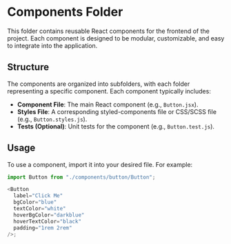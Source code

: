 # Components Folder

This folder contains reusable React components for the frontend of the project. Each component is designed to be modular, customizable, and easy to integrate into the application.

## Structure

The components are organized into subfolders, with each folder representing a specific component. Each component typically includes:

- **Component File**: The main React component (e.g., `Button.jsx`).
- **Styles File**: A corresponding styled-components file or CSS/SCSS file (e.g., `Button.styles.js`).
- **Tests (Optional)**: Unit tests for the component (e.g., `Button.test.js`).

## Usage

To use a component, import it into your desired file. For example:

```javascript
import Button from "./components/button/Button";

<Button
  label="Click Me"
  bgColor="blue"
  textColor="white"
  hoverBgColor="darkblue"
  hoverTextColor="black"
  padding="1rem 2rem"
/>;
